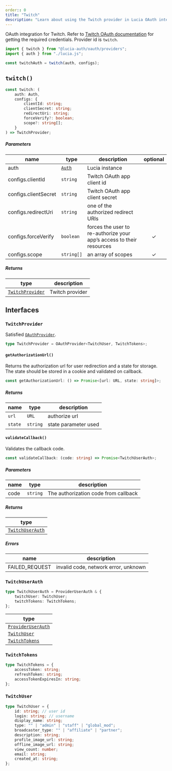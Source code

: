 ```yaml
---
order:: 0
title: "Twitch"
description: "Learn about using the Twitch provider in Lucia OAuth integration"
---
```


OAuth integration for Twitch. Refer to [Twitch OAuth documentation](https://dev.twitch.tv/docs/authentication) for getting the required credentials. Provider id is `twitch`.

```ts
import { twitch } from "@lucia-auth/oauth/providers";
import { auth } from "./lucia.js";

const twitchAuth = twitch(auth, configs);
```

## `twitch()`

```ts
const twitch: (
	auth: Auth,
	configs: {
		clientId: string;
		clientSecret: string;
		redirectUri: string;
		forceVerify?: boolean;
		scope?: string[];
	}
) => TwitchProvider;
```

##### Parameters

| name                 | type                                       | description                                                          | optional |
| -------------------- | ------------------------------------------ | -------------------------------------------------------------------- | :------: |
| auth                 | [`Auth`](/reference/lucia/interfaces/auth) | Lucia instance                                                       |          |
| configs.clientId     | `string`                                   | Twitch OAuth app client id                                           |          |
| configs.clientSecret | `string`                                   | Twitch OAuth app client secret                                       |          |
| configs.redirectUri  | `string`                                   | one of the authorized redirect URIs                                  |          |
| configs.forceVerify  | `boolean`                                  | forces the user to re-authorize your app’s access to their resources |    ✓     |
| configs.scope        | `string[]`                                 | an array of scopes                                                   |    ✓     |

##### Returns

| type                                | description     |
| ----------------------------------- | --------------- |
| [`TwitchProvider`](#twitchprovider) | Twitch provider |

## Interfaces

### `TwitchProvider`

Satisfied [`OAuthProvider`](/reference/oauth/interfaces#oauthprovider).

```ts
type TwitchProvider = OAuthProvider<TwitchUser, TwitchTokens>;
```

#### `getAuthorizationUrl()`

Returns the authorization url for user redirection and a state for storage. The state should be stored in a cookie and validated on callback.

```ts
const getAuthorizationUrl: () => Promise<[url: URL, state: string]>;
```

##### Returns

| name    | type     | description          |
| ------- | -------- | -------------------- |
| `url`   | `URL`    | authorize url        |
| `state` | `string` | state parameter used |

#### `validateCallback()`

Validates the callback code.

```ts
const validateCallback: (code: string) => Promise<TwitchUserAuth>;
```

##### Parameters

| name | type     | description                          |
| ---- | -------- | ------------------------------------ |
| code | `string` | The authorization code from callback |

##### Returns

| type                                |
| ----------------------------------- |
| [`TwitchUserAuth`](#twitchuserauth) |

##### Errors

| name           | description                          |
| -------------- | ------------------------------------ |
| FAILED_REQUEST | invalid code, network error, unknown |

### `TwitchUserAuth`

```ts
type TwitchUserAuth = ProviderUserAuth & {
	twitchUser: TwitchUser;
	twitchTokens: TwitchTokens;
};
```

| type                                                               |
| ------------------------------------------------------------------ |
| [`ProviderUserAuth`](/reference/oauth/interfaces#provideruserauth) |
| [`TwitchUser`](#twitchuser)                                        |
| [`TwitchTokens`](#twitchtokens)                                    |

### `TwitchTokens`

```ts
type TwitchTokens = {
	accessToken: string;
	refreshToken: string;
	accessTokenExpiresIn: string;
};
```

### `TwitchUser`

```ts
type TwitchUser = {
	id: string; // user id
	login: string; // username
	display_name: string;
	type: "" | "admin" | "staff" | "global_mod";
	broadcaster_type: "" | "affiliate" | "partner";
	description: string;
	profile_image_url: string;
	offline_image_url: string;
	view_count: number;
	email: string;
	created_at: string;
};
```
